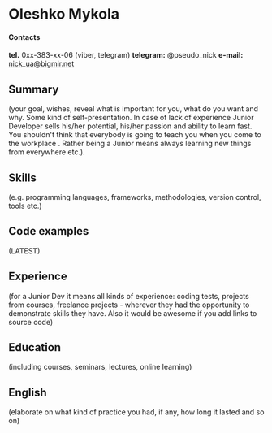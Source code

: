# Oleshko Mykola
#### Contacts
**tel.** 0xx-383-xx-06 (viber, telegram)
**telegram:** @pseudo_nick
**e-mail:** nick_ua@bigmir.net

## Summary

 (your goal, wishes, reveal what is important for you, what do you want and why.
Some kind of self-presentation. In case of lack of experience  Junior Developer sells his/her potential, his/her passion and ability to learn fast. You shouldn't think that everybody is going to teach you when you come to the workplace . Rather being a Junior means always
learning new things from everywhere etc.).

## Skills 
(e.g. programming languages, frameworks, methodologies, version control, tools etc.)
## Code examples 
(LATEST)
## Experience 
(for a Junior Dev it means all kinds of experience: coding tests, projects from courses,
freelance projects - wherever they had the opportunity to demonstrate skills they have.
Also it would be awesome if you add links to source code)
## Education 
(including courses, seminars, lectures, online learning)

## English
(elaborate on what kind of practice you had, if any, how long it lasted and so on)
